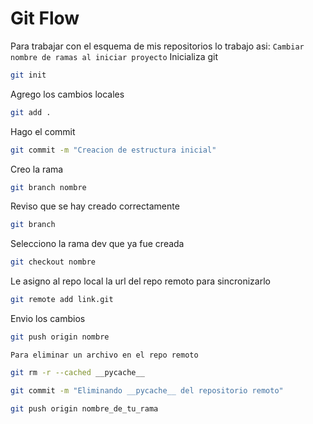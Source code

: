 # Git Flow
Para trabajar con el esquema de mis repositorios lo trabajo asi: 
`Cambiar nombre de ramas al iniciar proyecto`
Inicializa git
```bash
git init
```
Agrego los cambios locales
```bash
git add .
```
Hago el commit
```bash
git commit -m "Creacion de estructura inicial"
```
Creo la rama 
```bash
git branch nombre
```
Reviso que se hay creado correctamente
```bash
git branch 
```
Selecciono la rama dev que ya fue creada
```bash
git checkout nombre
```
Le asigno al repo local la url del repo remoto para sincronizarlo
```bash
git remote add link.git
```
Envio los cambios
```bash
git push origin nombre
```

`Para eliminar un archivo en el repo remoto`
```bash
git rm -r --cached __pycache__
```
```bash
git commit -m "Eliminando __pycache__ del repositorio remoto"
```
```bash
git push origin nombre_de_tu_rama
```
